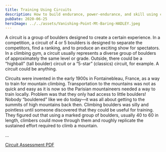 ```yaml
---
title: Training Using Circuits
description: How to build endurance, power-endurance, and skill using circuits in the gym.
pubDate: 2020-06-25
heroImage: ../../assets/Vanishing-Point-Mt-Baring-HADLEY.jpeg
---
```


A circuit is a group of boulders designed to create a certain experience. In a competition, a circuit of 4 or 5 boulders is designed to separate the competitors, find a ranking, and to produce an exciting show for spectators. In a climbing gym, a circuit usually represents a diverse group of boulders of approximately the same level or grade. Outside, there could be a “highball” (tall boulder) circuit or a “5-star” (classics) circuit, for example. A circuit could be anything.

Circuits were invented in the early 1900s in Fontainebleau, France, as a way to train for mountain climbing. Transportation to the mountains was not as quick and easy as it is now so the Parisian mountaineers needed a way to train locally. Problem was that they only had access to little boulders! Nobody “bouldered” like we do today—it was all about getting to the summits of high mountains back then. Climbing boulders was silly and pointless until someone discovered that they could be useful for training. They figured out that using a marked group of boulders, usually 40 to 60 in length, climbers could move through them and roughly replicate the sustained effort required to climb a mountain.

... 

[Circuit Assessment PDF](/images/Circuit-Assessment.pdf)


